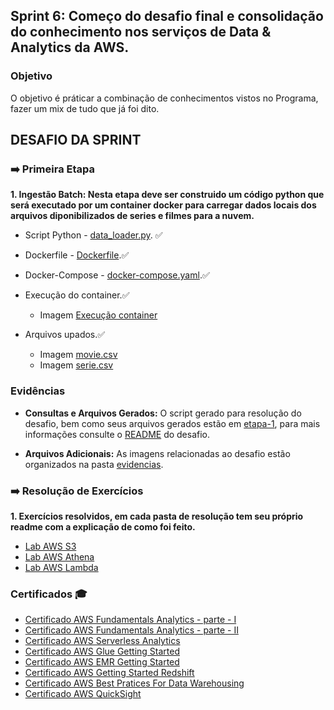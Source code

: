 ## Sprint 6: Começo do desafio final e consolidação do conhecimento nos serviços de Data & Analytics da AWS.

### Objetivo

O objetivo é práticar a combinação de conhecimentos vistos no Programa, fazer um mix de tudo que já foi dito.


## DESAFIO DA SPRINT

### ➡️ Primeira Etapa

**1. Ingestão Batch: Nesta etapa deve ser construido um código python que será executado por um container docker para carregar dados
locais dos arquivos diponibilizados de series e filmes para a nuvem.**

* Script Python - [data_loader.py](desafio/etapa-1/data_loader.py). ✅
* Dockerfile - [Dockerfile](desafio/etapa-1/Dockerfile).✅
* Docker-Compose - [docker-compose.yaml](desafio/etapa-1/docker-compose.yaml).✅

* Execução do container.✅
  - Imagem [Execução container](evidencias/docker-execução-upload.png)

* Arquivos upados.✅
  - Imagem [movie.csv](evidencias/upload-movie.png)
  - Imagem [serie.csv](evidencias/upload-serie.png)

### Evidências

* **Consultas e Arquivos Gerados:** O script gerado para resolução do desafio, bem como seus arquivos gerados estão em [etapa-1](desafio/etapa-1), para mais informações consulte o [README](desafio/README.md) do desafio.

* **Arquivos Adicionais:** As imagens relacionadas ao desafio estão organizados na pasta [evidencias](evidencias).


### ➡️ Resolução de Exercícios

**1. Exercícios resolvidos, em cada pasta de resolução tem seu próprio readme com a explicação de como foi feito.**
  * [Lab AWS S3](exercicios/lab-aws-s3)
  * [Lab AWS Athena](exercicios/lab-aws-athena)
  * [Lab AWS Lambda](exercicios/lab-aws-lambda)

  
### Certificados 🎓

- [Certificado AWS Fundamentals Analytics - parte - I](certificados/certificado-aws-analytics.png)
- [Certificado AWS Fundamentals Analytics - parte - II](certificados/certificado-aws-analytics-pt-II.png)
- [Certificado AWS Serverless Analytics](certificados/certificado-aws-serverless-analystics.png)
- [Certificado AWS Glue Getting Started](certificados/certificado-aws-glue-getting.png)
- [Certificado AWS EMR Getting Started](certificados/certificado-aws-emr.png)
- [Certificado AWS Getting Started Redshift](certificados/certificado-aws-redshift.png)
- [Certificado AWS Best Pratices For Data Warehousing](certificados/certificado-aws-best-pratices-data-warehousing.png)
- [Certificado AWS QuickSight](certificados/certificado-aws-quicksight.png)
